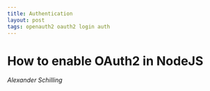 ```yaml
---
title: Authentication
layout: post
tags: openauth2 oauth2 login auth
---
```


How to enable OAuth2 in NodeJS
=====================================================





_Alexander Schilling_
